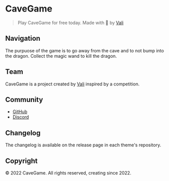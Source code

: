 # CaveGame

> Play CaveGame for free today.
> Made with 💖 by [Vali](https://github.com/DevVali)

## Navigation

The purpuose of the game is to go away from the cave and to not bump into the dragon. Collect the magic wand to kill the dragon.

## Team

CaveGame is a project created by [Vali](https://github.com/DevVali/) inspired by a competition.

## Community

- [GitHub](https://github.com/DevVali/cavegame)
- [Discord](https://discord.gg/dsTTyA7MuQ)

## Changelog

The changelog is available on the release page in each theme's repository.

## Copyright

© 2022 CaveGame. All rights reserved, creating since 2022.
